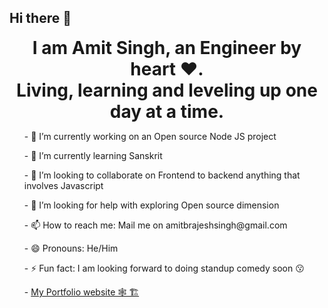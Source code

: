 ## Hi there 👋

<h1 style="margin:auto;text-align:center">
I am Amit Singh, an Engineer by heart ❤️. <br/> Living, learning and leveling up one day at a time.
</h1>
<!-- <div style="text-align:center"> -->
<!-- <img src="./assets/IMG20240625190928.jpg" height="800" width="600"/> -->
<!-- </div> -->
<!--
**amitsingh777/amitsingh777** is a ✨ _special_ ✨ repository because its `README.md` (this file) appears on your GitHub profile.
-->

<ul>
- 🔭 I’m currently working on an Open source Node JS project
</ul>
<ul>
- 🌱 I’m currently learning Sanskrit
</ul>
<ul>
- 👯 I’m looking to collaborate on Frontend to backend anything that involves Javascript
</ul>
<ul>
- 🤔 I’m looking for help with exploring Open source dimension
</ul>

<ul>
- 📫 How to reach me: Mail me on amitbrajeshsingh@gmail.com
</ul>
<ul>
- 😄 Pronouns: He/Him
</ul>
<ul>
- ⚡ Fun fact: I am looking forward to doing standup comedy soon 😗
</ul>
<ul>
- <a href="https://singhamit.netlify.app/" target="blank">My Portfolio website 🕸️ 🏗️ </a>
</ul>
